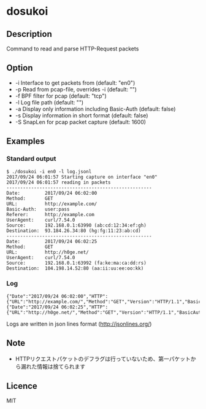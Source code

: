 # dosukoi

## Description
Command to read and parse HTTP-Request packets


## Option
- -i  Interface to get packets from (default: "en0")
- -p  Read from pcap-file, overrides -i (default: "")
- -f  BPF filter for pcap (default: "tcp")
- -l  Log file path (default: "")
- -a  Display only information including Basic-Auth (default: false)
- -s  Display information in short format (default: false)
- -S  SnapLen for pcap packet capture (default: 1600)


## Examples
### Standard output
```
$ ./dosukoi -i en0 -l log.jsonl
2017/09/24 06:01:57 Starting capture on interface "en0"
2017/09/24 06:01:57 reading in packets
-----------------------------------------------------
Date:         2017/09/24 06:02:00
Method:       GET
URL:          http://example.com/
Basic-Auth:   user:pass
Referer:      http://example.com
UserAgent:    curl/7.54.0
Source:       192.168.0.1:63990 (ab:cd:12:34:ef:gh)
Destination:  93.184.26.34:80 (hg:fg:11:23:ab:cd)
-----------------------------------------------------
Date:         2017/09/24 06:02:25
Method:       GET
URL:          http://h0ge.net/
UserAgent:    curl/7.54.0
Source:       192.168.0.1:63992 (fa:ke:ma:ca:dd:rs)
Destination:  104.198.14.52:80 (aa:ii:uu:ee:oo:kk)

```

### Log
```
{"Date":"2017/09/24 06:02:00","HTTP":{"URL":"http://example.com/","Method":"GET","Version":"HTTP/1.1","BasicAuth":"user:pass","UseProxy":false,"ProxyAuth":"","Referer":"http://example.com","UserAgent":"curl/7.54.0"},"SrcPort":"63990","DstPort":"80","SrcIP":"192.168.0.1","DstIP":"93.184.216.34","SrcMAC":"ab:cd:12:34:ef:gh","DstMAC":"hg:fg:11:23:ab:cd"}
{"Date":"2017/09/24 06:02:25","HTTP":{"URL":"http://h0ge.net/","Method":"GET","Version":"HTTP/1.1","BasicAuth":"","UseProxy":false,"ProxyAuth":"","Referer":"","UserAgent":"curl/7.54.0"},"SrcPort":"63992","DstPort":"80","SrcIP":"192.168.0.1","DstIP":"104.198.14.52","SrcMAC":"ka:ke:ma:ca:dd:rs","DstMAC":"aa:ii:uu:ee:oo:kk"}

```
Logs are written in json lines format (http://jsonlines.org/)


## Note
- HTTPリクエストパケットのデフラグは行っていないため、第一パケットから漏れた情報は捨てられます


## Licence
MIT
